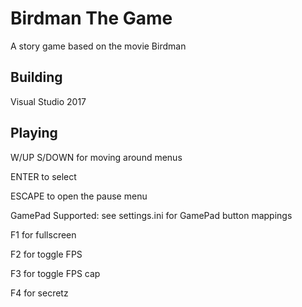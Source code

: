 # Birdman The Game 
A story game based on the movie Birdman 

## Building
Visual Studio 2017

## Playing

W/UP S/DOWN for moving around menus

ENTER to select

ESCAPE to open the pause menu

GamePad Supported: see settings.ini for GamePad button mappings

F1 for fullscreen

F2 for toggle FPS

F3 for toggle FPS cap

F4 for secretz
